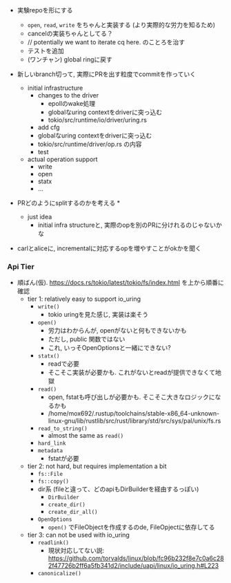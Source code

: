 
* 実験repoを形にする
  * `open`, `read`, `write` をちゃんと実装する (より実際的な労力を知るため)
  * cancelの実装ちゃんとしてる？
  * // potentially we want to iterate cq here. のことろを治す
  * テストを追加
  * (ワンチャン) global ringに戻す
* 新しいbranch切って, 実際にPRを出す粒度でcommitを作っていく
  * initial infrastructure
    * changes to the driver
      * epollのwake処理
      * globalなuring contextをdriverに突っ込む
      * tokio/src/runtime/io/driver/uring.rs
    * add cfg
    * globalなuring contextをdriverに突っ込む
    * tokio/src/runtime/driver/op.rs の内容
    * test
  * actual operation support
    * write
    * open
    * statx
    * ...
* PRどのようにsplitするのかを考える
  * 
  * just idea
    * initial infra structureと, 実際のopを別のPRに分けれるのじゃないかな

* carlとaliceに, incrementalに対応するopを増やすことがokかを聞く

### Api Tier
* 順ばん(仮). https://docs.rs/tokio/latest/tokio/fs/index.html を上から順番に確認
  * tier 1: relatively easy to support io_uring
    * `write()`
      * tokio uringを見た感じ, 実装は楽そう
    * `open()`
      * 労力はわからんが, openがないと何もできないかも
      * ただし, public 関数ではない
      * これ, いっそOpenOptionsと一緒にできない?
    * `statx()`
      * readで必要
      * そこそこ実装が必要かも. これがないとreadが提供できなくて地獄
    * `read()`
      * open, fstatも呼び出しが必要かも. そこそこ大きなロジックになるかも
      * /home/mox692/.rustup/toolchains/stable-x86_64-unknown-linux-gnu/lib/rustlib/src/rust/library/std/src/sys/pal/unix/fs.rs
    * `read_to_string()`
      * almost the same as `read()`
    * `hard_link`
    * `metadata`
      * fstatが必要
  * tier 2: not hard, but requires implementation a bit
    * `fs::File`
    * `fs::copy()`
    * dir系 (fileと違って、どのapiもDirBuilderを経由するっぽい)
      * `DirBuilder`
      * `create_dir()`
      * `create_dir_all()`
    * `OpenOptions`
      * `open()` でFileObjectを作成するのde, FileOpjectに依存してる
  * tier 3: can not be used with io_uring
    * `readlink()`
      * 現状対応してない説: https://github.com/torvalds/linux/blob/fc96b232f8e7c0a6c282f47726b2ff6a5fb341d2/include/uapi/linux/io_uring.h#L223
    * `canonicalize()`
